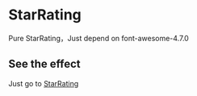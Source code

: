 # StarRating

Pure StarRating，Just depend on font-awesome-4.7.0

## See the effect

Just go to [StarRating](https://codepen.io/zhuochangjing/pen/pojNVxW)
